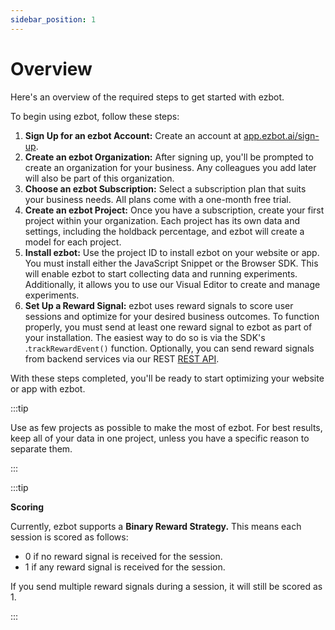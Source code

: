 ```yaml
---
sidebar_position: 1
---
```


# Overview

Here's an overview of the required steps to get started with ezbot.

To begin using ezbot, follow these steps:

1. **Sign Up for an ezbot Account:** Create an account at [app.ezbot.ai/sign-up](https://app.ezbot.ai/sign-up).
2. **Create an ezbot Organization:** After signing up, you'll be prompted to create an organization for your business. Any colleagues you add later will also be part of this organization.
3. **Choose an ezbot Subscription:** Select a subscription plan that suits your business needs. All plans come with a one-month free trial.
4. **Create an ezbot Project:** Once you have a subscription, create your first project within your organization. Each project has its own data and settings, including the holdback percentage, and ezbot will create a model for each project.
5. **Install ezbot:** Use the project ID to install ezbot on your website or app. You must install either the JavaScript Snippet or the Browser SDK. This will enable ezbot to start collecting data and running experiments. Additionally, it allows you to use our Visual Editor to create and manage experiments.
6. **Set Up a Reward Signal:** ezbot uses reward signals to score user sessions and optimize for your desired business outcomes. To function properly, you must send at least one reward signal to ezbot as part of your installation. The easiest way to do so is via the SDK's .`trackRewardEvent()` function. Optionally, you can send reward signals from backend services via our REST [REST API](/reference-materials/REST-api).

With these steps completed, you'll be ready to start optimizing your website or app with ezbot.

:::tip

Use as few projects as possible to make the most of ezbot. For best results, keep all of your data in one project, unless you have a specific reason to separate them.

:::

:::tip

**Scoring**

Currently, ezbot supports a **Binary Reward Strategy.** This means each session is scored as follows:

- 0 if no reward signal is received for the session.
- 1 if any reward signal is received for the session.

If you send multiple reward signals during a session, it will still be scored as 1.

:::
